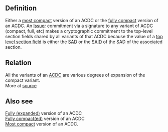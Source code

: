 ## Definition

Either a [most compact](most-compact.md) version of an ACDC or the [fully compact](fully-compact.md) version of an ACDC. An [Issuer](issuer.md) commitment via a signature to any variant of ACDC (compact, full, etc) makes a cryptographic commitment to the top-level section fields shared by all variants of that ACDC because the value of a [top level section field](top-level-section.md) is either the [SAD](SAD.md) or the [SAID](SAID.md) of the SAD of the associated section.

## Relation

All the variants of an [ACDC](authentic-chained-data-container.md) are various degrees of expansion of the compact variant.\
More at [source](https://github.com/WebOfTrust/ietf-ipex/blob/main/draft-ssmith-ipex.md)

## Also see

[Fully (expanded)](fully-expanded.md) version of an ACDC\
[Fully compact(ed)](fully-compact.md) version of an ACDC\
[Most compact](most-compact.md) version of an ACDC.
